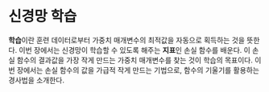 # 신경망 학습
**학습**이란 훈련 데이터로부터 가중치 매개변수의 최적값을 자동으로 획득하는 것을 뜻한다. 이번 장에서는 신경망이 학습할 수 있도록 해주는 **지표**인 손실 함수를 배운다. 이 손실 함수의 결과값을 가장 작게 만드는 가중치 매개변수를 찾는 것이 학습의 목표이다. 이번 장에서는 손실 함수의 값을 가급적 작게 만드는 기법으로, 함수의 기울기를 활용하는 경사법을 소개한다.    
